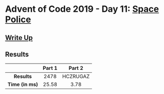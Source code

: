 # Advent of Code 2019 - Day 11: [Space Police](https://adventofcode.com/2019/day/11)

## [Write Up](https://codingap.github.io/advent-of-code/writeups/2019/day11)

## Results

|                  | **Part 1** | **Part 2** |
| :--------------: | :--------: | :--------: |
|   **Results**    | 2478 | HCZRUGAZ |
| **Time (in ms)** | 25.58 | 3.78 |
